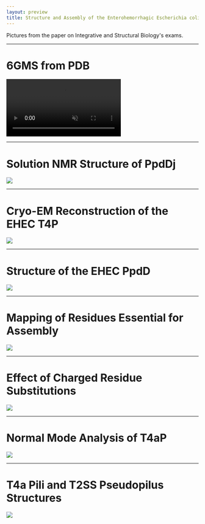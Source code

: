 ```yaml
--- 
layout: preview
title: Structure and Assembly of the Enterohemorrhagic Escherichia coli Type 4 Pilus
---
```


Pictures from the paper on Integrative and Structural Biology's exams.

---

# 6GMS from PDB

<video autoplay loop muted>
<source src="assets/img/pilus/6GMS.mp4" type="video/mp4">
</video>

---

# Solution NMR Structure of PpdDj

![](assets/img/pilus/1.png)

---

# Cryo-EM Reconstruction of the EHEC T4P

![](assets/img/pilus/2.png)

---

# Structure of the EHEC PpdD

![](assets/img/pilus/3.png)

---

# Mapping of Residues Essential for Assembly 

![](assets/img/pilus/4.png)

---

# Effect of Charged Residue Substitutions

![](assets/img/pilus/5.png)

---

# Normal Mode Analysis of T4aP

![](assets/img/pilus/6.png)

---

# T4a Pili and T2SS Pseudopilus Structures

![](assets/img/pilus/7.png)
